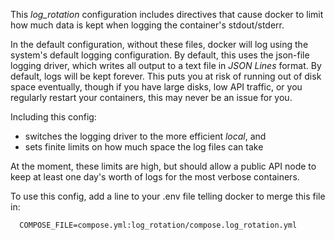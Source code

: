 This _log_rotation_ configuration includes directives that cause docker to
limit how much data is kept when logging the container's stdout/stderr.

In the default configuration, without these files, docker will log using the
system's default logging configuration.  By default, this uses the json-file
logging driver, which writes all output to a text file in _JSON Lines_ format.
By default, logs will be kept forever.  This puts you at risk of running out
of disk space eventually, though if you have large disks, low API traffic,
or you regularly restart your containers, this may never be an issue for you.

Including this config:
 - switches the logging driver to the more efficient _local_, and
 - sets finite limits on how much space the log files can take

At the moment, these limits are high, but should allow a public API node to
keep at least one day's worth of logs for the most verbose containers.

To use this config, add a line to your .env file telling docker to merge this 
file in:

```
  COMPOSE_FILE=compose.yml:log_rotation/compose.log_rotation.yml
```

